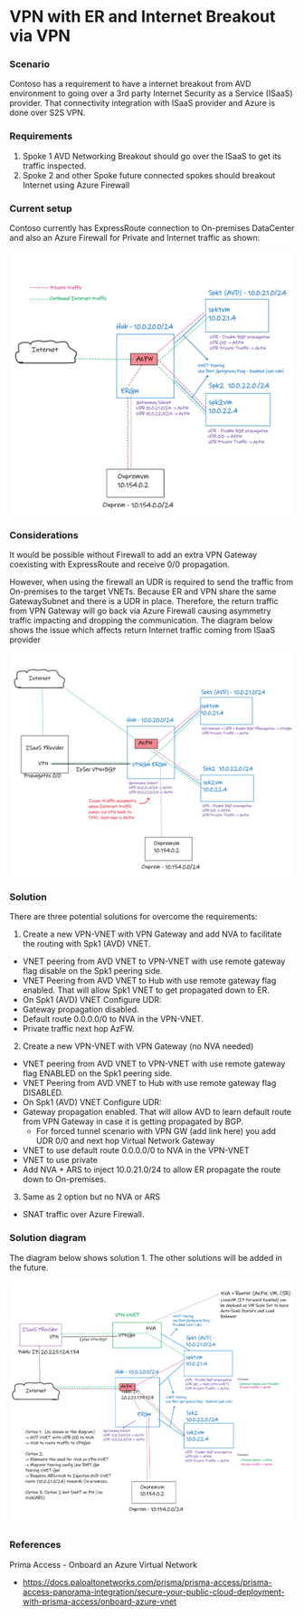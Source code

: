 # VPN with ER and Internet Breakout via VPN

### Scenario

Contoso has a requirement to have a internet breakout from AVD environment to going over a 3rd party Internet Security as a Service (ISaaS) provider. That connectivity integration with ISaaS provider and Azure is done over S2S VPN.

### Requirements

1. Spoke 1 AVD Networking Breakout should go over the ISaaS to get its traffic inspected.
2. Spoke 2 and other Spoke future connected spokes should breakout Internet using Azure Firewall

### Current setup

Contoso currently has ExpressRoute connection to On-premises DataCenter and also an Azure Firewall for Private and Internet traffic as shown:

![](./media/scenario1.png)

### Considerations

It would be possible without Firewall to add an extra VPN Gateway coexisting with ExpressRoute and receive 0/0 propagation.

However, when using the firewall an UDR is required to send the traffic from On-premises to the target VNETs. Because ER and VPN share the same GatewaySubnet and there is a UDR in place. Therefore, the return traffic from VPN Gateway will go back via Azure Firewall causing asymmetry traffic impacting and dropping the communication. The diagram below shows the issue which affects return Internet traffic coming from ISaaS provider

![](./media/scenario2.png)

### Solution

There are three potential solutions for overcome the requirements:

1) Create a new VPN-VNET with VPN Gateway and add NVA to facilitate the routing with Spk1 (AVD) VNET.
- VNET peering from AVD VNET to VPN-VNET with use remote gateway flag disable on the Spk1 peering side.
- VNET Peering from AVD VNET to Hub with use remote gateway flag enabled. That will allow Spk1 VNET to get propagated down to ER.
- On Spk1 (AVD) VNET Configure UDR:
 - Gateway propagation disabled.
 - Default route 0.0.0.0/0 to NVA in the VPN-VNET.
 - Private traffic next hop AzFW.

2) Create a new VPN-VNET with VPN Gateway (no NVA needed)
- VNET peering from AVD VNET to VPN-VNET with use remote gateway flag ENABLED on the Spk1 peering side.
- VNET Peering from AVD VNET to Hub with use remote gateway flag DISABLED.
- On Spk1 (AVD) VNET Configure UDR:
 - Gateway propagation enabled. That will allow AVD to learn default route from VPN Gateway in case it is getting propagated by BGP.
    - For forced tunnel scenario with VPN GW (add link here) you add UDR 0/0 and next hop Virtual Network Gateway
 - VNET to use default route 0.0.0.0/0 to NVA in the VPN-VNET
 - VNET to use private
- Add NVA + ARS to inject 10.0.21.0/24 to allow ER propagate the route down to On-premises.

3) Same as 2 option but no NVA or ARS
- SNAT traffic over Azure Firewall.


### Solution diagram

The diagram below shows solution 1. The other solutions will be added in the future.

![](./media/scenario3.png)

### References

Prima Access - Onboard an Azure Virtual Network
- https://docs.paloaltonetworks.com/prisma/prisma-access/prisma-access-panorama-integration/secure-your-public-cloud-deployment-with-prisma-access/onboard-azure-vnet

